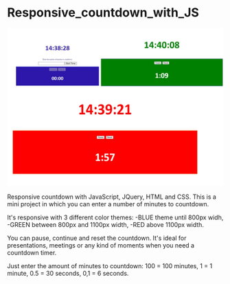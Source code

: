 # Responsive_countdown_with_JS
![](Countdown_responsive.jpg)

Responsive countdown with JavaScript, JQuery, HTML and CSS.
This is a mini project in which you can enter a number of minutes to countdown.



It's responsive with 3 different color themes:
-BLUE theme until 800px widh, 
-GREEN between 800px and 1100px width,
-RED above 1100px width.

You can pause, continue and reset the countdown.
It's ideal for presentations, meetings or any kind of moments when you need a countdown timer.



Just enter the amount of minutes to countdown:
100 = 100 minutes,
1 = 1 minute, 
0.5 = 30 seconds, 
0,1 = 6 seconds.
